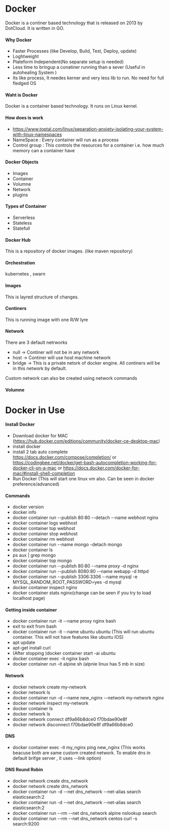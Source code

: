 # Docker 

Docker is a continer based technology that is released on 2013 by DotCloud. It is written in GO.

#### Why Docker
- Faster Processes (like Develop, Build, Test, Deploy, update) 
- Loghtweight
- Plateform Independent(No separate setup is needed) 
- Less time to bringup a conatiner running than a sever (Useful in autohealing System )
- Its like process, It needes kerner and very less lib to run. No need for full fledged OS
#### Waht is Docker 

Docker is a container based technology. It runs on Linux kernel.


#### How does is work
- https://www.toptal.com/linux/separation-anxiety-isolating-your-system-with-linux-namespaces
- NameSpace : Every container will run as a process
- Control group : This controls the resources for a container i.e. how much memory can a container have

#### Docker Objects
- Images
- Container
- Volumne
- Network
- plugins

#### Types of Container 
 - Serverless
 - Stateless
 - Statefull
 
#### Docker Hub
This is a repository of docker images. (like maven repository)  

#### Orchestration
kubernetes , swarn

#### Images
This is layred structure of changes. 

#### Continers
This is running image with one R/W lyre

#### Network
There are 3 default netrworks
- null    -> Continer will not be in any network
- host    -> Continer will use host machine network
- bridge  -> This is a private netork of docker engine. All continers will be in this network by default.

Custom network can also be created using network commands

#### Volumne


# Docker in Use

#### Install Docker

- Download docker for MAC (https://hub.docker.com/editions/community/docker-ce-desktop-mac)
- install docker
- install 2 tab auto complete https://docs.docker.com/compose/completion/ or https://codingbee.net/docker/get-bash-autocompletion-working-for-docker-cli-on-a-mac or https://docs.docker.com/docker-for-mac/#install-shell-completion
- Run Docker (This will start one linux vm also. Can be seen in docker preference/advanced)

#### Commands

- docker version
- docker info
- docker container run --publish 80:80 --detach --name webhost nginx
- docker container logs webhost
- docker container top webhost 
- docker container stop webhost
- docker container rm webhost
- docker container run --name mongo -detach mongo
- docker container ls
- ps aux | grep mongo
- docker container top mongo
- docker container run --publish 80:80 --name proxy -d nginx
- docker container run --publish 8080:80 --name webapp -d httpd
- docker container run --publish 3306:3306 --name mysql -e MYSQL_RANDOM_ROOT_PASSWORD=yes -d mysql
- docker container inspect nginx
- docker container stats nginx(change can be seen if you try to load localhost page)

#### Getting inside container

- docker container run -it --name proxy nginx bash
- exit to exit from bash
- docker container run -it --name ubuntu ubuntu (This will run ubuntu container. This will not have features like ubuntu IOS)
- apt update
- apt-get install curl
- (After stopping )docker container start -ai ubuntu
- docker container exec -it nginx bash 
- docker container run -it alpine sh (alpnie linux has 5 mb in size)


#### Network
- docker network create my-network
-  docker network ls
- docker container run -d --name new_nginx --network my-network nginx
- docker network inspect my-network
- docker container ls
- docker network ls
- docker network connect df9a66b8dce0 f70bdae90e8f
- docker network disconnect f70bdae90e8f df9a66b8dce0


#### DNS
- docker container exec -it my_nginx ping new_nginx  (This works beacuse both are same custom created network. To enable dns in default brifge server , it uses --link option)

#### DNS Round Robin

- docker network create dns_network
- docker network create dns_network
- docker container run -d  --net dns_network --net-alias search elasticsearch:2
- docker container run -d  --net dns_network --net-alias search elasticsearch:2
- docker container run --rm --net dns_network alpine nslookup search
- docker container run --rm --net dns_network centos curl -s search:9200







